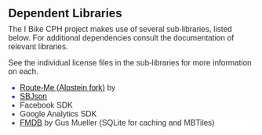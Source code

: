 <!DOCTYPE html PUBLIC "-//W3C//DTD HTML 4.01//EN" "http://www.w3.org/TR/html4/strict.dtd">
<html>
<head>
  <meta http-equiv="Content-Type" content="text/html; charset=utf-8">
  <meta http-equiv="Content-Style-Type" content="text/css">
  <title></title>
  <meta name="Generator" content="Cocoa HTML Writer">
  <meta name="CocoaVersion" content="1187.34">
  <style type="text/css">
    p.p2 {margin: 0.0px 0.0px 15.0px 0.0px; font: 16.0px Helvetica; color: #333333}
    li.li3 {margin: 0.0px 0.0px 0.0px 0.0px; font: 16.0px Helvetica; color: #0000ee}
    li.li4 {margin: 0.0px 0.0px 0.0px 0.0px; font: 16.0px Helvetica; color: #333333}
    li.li5 {margin: 0.0px 0.0px 0.0px 0.0px; font: 16.0px Helvetica; color: #333333; background-color: #ffffff}
    span.s1 {text-decoration: underline}
    span.s2 {color: #333333}
    span.s3 {color: #4183c4}
    ul.ul1 {list-style-type: disc}
  </style>
</head>
<body>
<h2 style="margin: 0.0px 0.0px 10.0px 0.0px; font: 24.0px Helvetica"><b>Dependent Libraries</b></h2>
<p class="p2">The I Bike CPH project makes use of several sub-libraries, listed below. For additional dependencies consult the documentation of relevant libraries.</p>
<p class="p2">See the individual license files in the sub-libraries for more information on each.<span class="Apple-converted-space"> </span></p>
<ul class="ul1">
  <li class="li3"><a href="https://github.com/tracyharton/alpstein"><span class="s1">Route-Me (Alpstein fork)</span></a><span class="s2"> by<span class="Apple-converted-space"> </span></span></li>
  <li class="li3"><a href="https://github.com/stig/json-framework"><span class="s1">SBJson</span></a></li>
  <li class="li4">Facebook SDK<span class="Apple-converted-space"> </span></li>
  <li class="li4">Google Analytics SDK</li>
  <li class="li5"><span class="s3"><a href="https://github.com/ccgus/fmdb">FMDB</a></span> by Gus Mueller (SQLite for caching and MBTiles)</li>
</ul>
</body>
</html>

